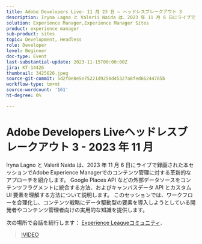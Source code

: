 ```yaml
---
title: Adobe Developers Live- 11 月 23 日 — ヘッドレスブレークアウト 3
description: Iryna Lagno と Valerii Naida は、2023 年 11 月 6 日にライブで録画された本セッションでAdobe Experience Managerでのコンテンツ管理に対する革新的なアプローチを紹介します。 Google Places API などの外部データソースをコンテンツフラグメントに統合する方法、およびキャンバスデータ API とカスタム UI 要素を理解する方法について説明します。 このセッションでは、ワークフローを合理化し、コンテンツ戦略にデータ駆動型の要素を導入しようとしている開発者やコンテンツ管理者向けの実用的な知識を提供します。
solution: Experience Manager,Experience Manager Sites
product: experience manager
sub-product: sites
topic: Development, Headless
role: Developer
level: Beginner
doc-type: Event
last-substantial-update: 2023-11-15T00:00:00Z
jira: KT-14426
thumbnail: 3425626.jpeg
source-git-commit: 5d2f0e8e5e75221d9250d45327a8fed66244785b
workflow-type: tm+mt
source-wordcount: '161'
ht-degree: 0%

---
```



# Adobe Developers Liveヘッドレスブレークアウト 3 - 2023 年 11 月

Iryna Lagno と Valerii Naida は、2023 年 11 月 6 日にライブで録画された本セッションでAdobe Experience Managerでのコンテンツ管理に対する革新的なアプローチを紹介します。 Google Places API などの外部データソースをコンテンツフラグメントに統合する方法、およびキャンバスデータ API とカスタム UI 要素を理解する方法について説明します。 このセッションでは、ワークフローを合理化し、コンテンツ戦略にデータ駆動型の要素を導入しようとしている開発者やコンテンツ管理者向けの実用的な知識を提供します。

次の場所で会話を続行します： [Experience Leagueコミュニティ](https://adobe.ly/48Rl57B).

>[!VIDEO](https://video.tv.adobe.com/v/3425626/?learn=on)